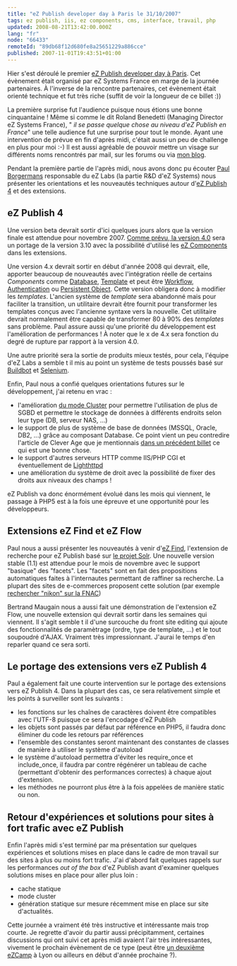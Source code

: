 ```yaml
---
title: "eZ Publish developer day à Paris le 31/10/2007"
tags: ez publish, iis, ez components, cms, interface, travail, php
updated: 2008-08-21T13:42:00.000Z
lang: "fr"
node: "66433"
remoteId: "89db68f12d680fe8a25651229a886cce"
published: 2007-11-01T19:43:51+01:00
---
```


Hier s'est déroulé le premier [eZ Publish developer day à Paris](http://ez.no/fr/developer/news/developer_event_in_paris_on_31st_october_2007). Cet évènement était organisé par eZ Systems France en marge de la journée partenaires. À l'inverse de la rencontre partenaires, cet évènement était orienté technique et fut très riche (suffit de voir la longueur de ce billet :))


La première surprise fut l'audience puisque nous étions une bonne cinquantaine ! Même si comme le dit Roland Benedetti (Managing Director eZ Systems France), &quot; *il se passe quelque chose au niveau d'eZ Publish en France*&quot; une telle audience fut une surprise pour tout le monde. Ayant une intervention de prévue en fin d'après midi, c'était aussi un peu de challenge en plus pour moi :-) Il est aussi agréable de pouvoir mettre un visage sur différents noms rencontrés par mail, sur les forums ou via [mon blog](/).


Pendant la première partie de l'après midi, nous avons donc pu écouter [Paul Borgermans](http://walhalla.wordpress.com/) responsable du eZ Labs (la partie R&amp;D d'eZ Systems) nous présenter les orientations et les nouveautés techniques autour d'[eZ Publish 4](/tag/ez+publish) et des extensions.


## eZ Publish 4


Une version beta devrait sortir d'ici quelques jours alors que la version finale est attendue pour novembre 2007. [Comme prévu, la version 4.0](/post/ez-publish-4-alpha-1-et-beaucoup-d-autres-choses) sera un portage de la version 3.10 avec la possibilité d'utilisé les [eZ Components](http://ez.no/ezcomponents) dans les extensions.


Une version 4.x devrait sortir en début d'année 2008 qui devrait, elle, apporter beaucoup de nouveautés avec l'intégration réelle de certains *Components* comme [Database](http://ez.no/doc/components/view/latest/(file)/introduction_Database.html), [Template](http://ez.no/doc/components/view/latest/(file)/introduction_Template.html) et peut être [Workflow](http://ez.no/doc/components/view/latest/(file)/introduction_Workflow.html), [Authentication](http://ez.no/doc/components/view/latest/(file)/introduction_Authentication.html) ou [Persistent Object](http://ez.no/doc/components/view/latest/(file)/introduction_PersistentObject.html). Cette version obligera donc à modifier les *templates*. L'ancien système de *template* sera abandonné mais pour faciliter la transition, un utilitaire devrait être fournit pour transformer les templates conçus avec l'ancienne syntaxe vers la nouvelle. Cet utilitaire devrait normalement être capable de transformer 80 à 90% des *templates* sans problème. Paul assure aussi qu'une priorité du développement est l'amélioration de performances ! À noter que le x de 4.x sera fonction du degré de rupture par rapport à la version 4.0.


Une autre priorité sera la sortie de produits mieux testés, pour cela, l'équipe d'eZ Labs a semble t il mis au point un système de tests poussés basé sur [Buildbot](http://buildbot.net/trac) et [Selenium](http://www.openqa.org/selenium/).


Enfin, Paul nous a confié quelques orientations futures sur le développement, j'ai retenu en vrac :

* l'amélioration [du mode Cluster](http://ez.no/doc/ez_publish/technical_manual/3_10/features/clustering) pour permettre l'utilisation de plus de SGBD et permettre le stockage de données à différents endroits selon leur type (DB, serveur NAS, ...)
* le support de plus de système de base de données (MSSQL, Oracle, DB2, ...) grâce au composant Database. Ce point vient un peu contredire l'article de Clever Age que je mentionnais [dans un précédent billet](/post/ez-publish-4-alpha-1-et-beaucoup-d-autres-choses) ce qui est une bonne chose.
* le support d'autres serveurs HTTP comme IIS/PHP CGI et éventuellement de [Lighthttpd](http://www.lighttpd.net/)
* une amélioration du système de droit avec la possibilité de fixer des droits aux niveaux des champs !

eZ Publish va donc énormément évolué dans les mois qui viennent, le passage à PHP5 est à la fois une épreuve et une opportunité pour les développeurs.


## Extensions eZ Find et eZ Flow


Paul nous a aussi présenter les nouveautés à venir d'[eZ Find](http://ez.no/ezfind), l'extension de recherche pour eZ Publish basé sur [le projet Solr](http://lucene.apache.org/solr/). Une nouvelle version stable (1.1) est attendue pour le mois de novembre avec le support &quot;basique&quot; des &quot;facets&quot;. Les &quot;facets&quot; sont en fait des propositions automatiques faites à l'internautes permettant de raffiner sa recherche. La plupart des sites de e-commerces proposent cette solution (par exemple [rechercher &quot;nikon&quot; sur la FNAC](http://www3.fnac.com/search/quick.do?text=nikon&amp;category=all))


Bertrand Maugain nous a aussi fait une démonstration de l'extension eZ Flow, une nouvelle extension qui devrait sortir dans les semaines qui viennent. Il s'agit semble t il d'une surcouche du front site editing qui ajoute des fonctionnalités de paramètrage (ordre, type de template, ...) et le tout soupoudré d'AJAX. Vraiment très impressionnant. J'aurai le temps d'en reparler quand ce sera sorti.


## Le portage des extensions vers eZ Publish 4


Paul a également fait une courte intervention sur le portage des extensions vers eZ Publish 4. Dans la plupart des cas, ce sera relativement simple et les points à surveiller sont les suivants :

* les fonctions sur les chaînes de caractères doivent être compatibles avec l'UTF-8 puisque ce sera l'encodage d'eZ Publish
* les objets sont passés par défaut par référence en PHP5, il faudra donc éliminer du code les retours par références
* l'ensemble des constantes seront maintenant des constantes de classes de manière à utiliser le système d'autoload
* le système d'autoload permettra d'éviter les require_once et include_once, il faudra par contre régénérer un tableau de cache (permettant d'obtenir des performances correctes) à chaque ajout d'extension.
* les méthodes ne pourront plus être à la fois appelées de manière static ou non.

## Retour d'expériences et solutions pour sites à fort trafic avec eZ Publish


Enfin l'après midi s'est terminé par ma présentation sur quelques expériences et solutions mises en place dans le cadre de mon travail sur des sites à plus ou moins fort trafic. J'ai d'abord fait quelques rappels sur les performances *out of the box* d'eZ Publish avant d'examiner quelques solutions mises en place pour aller plus loin :

* cache statique
* mode cluster
* génération statique sur mesure récemment mise en place sur site d'actualités.

Cette journée a vraiment été très instructive et intéressante mais trop courte. Je regrette d'avoir du partir aussi précipitamment, certaines discussions qui ont suivi cet après midi avaient l'air très intéressantes, vivement le prochain évènement de ce type (peut être [un deuxième eZCamp](/post/de-retour-du-ezcamp-2007) à Lyon ou ailleurs en début d'année prochaine ?).

